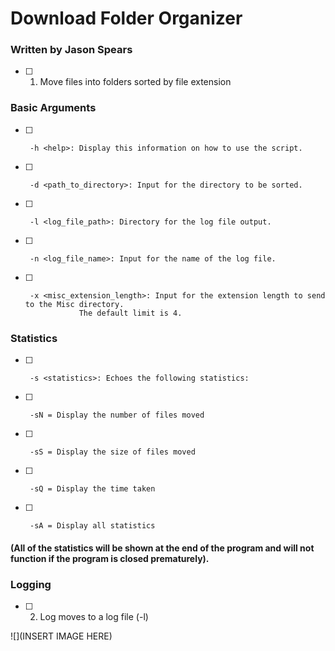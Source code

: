 # Download Folder Organizer

### Written by Jason Spears

- [ ] 1.  Move files into folders sorted by file extension

### Basic Arguments

- [ ]      -h <help>: Display this information on how to use the script.
- [ ]      -d <path_to_directory>: Input for the directory to be sorted.
- [ ]      -l <log_file_path>: Directory for the log file output.
- [ ]      -n <log_file_name>: Input for the name of the log file.
- [ ]      -x <misc_extension_length>: Input for the extension length to send to the Misc directory.
                  The default limit is 4.

### Statistics

- [ ]      -s <statistics>: Echoes the following statistics:

- [ ]      -sN = Display the number of files moved
- [ ]      -sS = Display the size of files moved
- [ ]      -sQ = Display the time taken
- [ ]      -sA = Display all statistics

 #### (All of the statistics will be shown at the end of the program and will not function if the program is closed prematurely).

  ### Logging
  
 - [ ] 2.  Log moves to a log file (-l)

![](INSERT IMAGE HERE)

